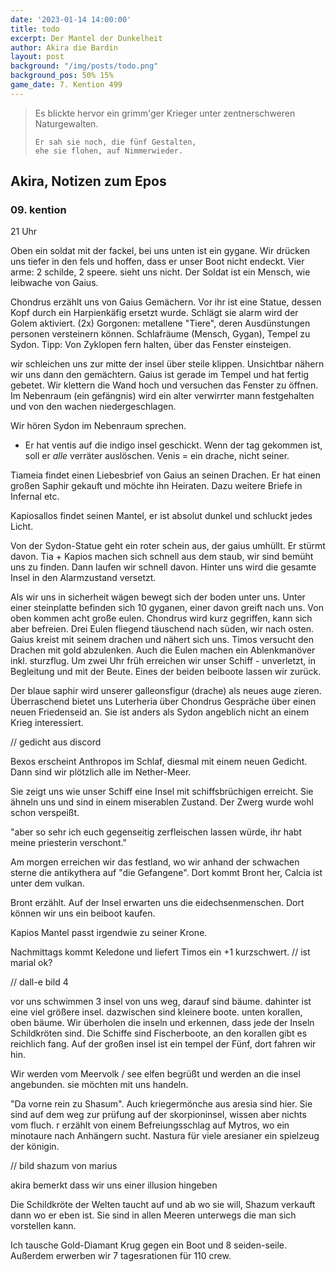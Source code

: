 ```yaml
---
date: '2023-01-14 14:00:00'
title: todo
excerpt: Der Mantel der Dunkelheit
author: Akira die Bardin
layout: post
background: "/img/posts/todo.png"
background_pos: 50% 15%
game_date: 7. Kention 499
---
```


<div class="rhyme">
  <blockquote>
    Es blickte hervor ein grimm'ger Krieger
    unter zentnerschweren Naturgewalten.

    Er sah sie noch, die fünf Gestalten,
    ehe sie flohen, auf Nimmerwieder.
  </blockquote>
</div>

## Akira, Notizen zum Epos

### 09. kention

21 Uhr

Oben ein soldat mit der fackel, bei uns unten ist ein gygane. Wir drücken uns tiefer in den fels und hoffen, dass er unser Boot nicht endeckt.
Vier arme: 2 schilde, 2 speere. sieht uns nicht. Der Soldat ist ein Mensch, wie leibwache von Gaius.

Chondrus erzählt uns von Gaius Gemächern. Vor ihr ist eine Statue, dessen Kopf durch ein Harpienkäfig ersetzt wurde. Schlägt sie alarm wird der Golem aktiviert. (2x)
Gorgonen: metallene "Tiere", deren Ausdünstungen personen versteinern können. Schlafräume (Mensch, Gygan), Tempel zu Sydon.
Tipp: Von Zyklopen fern halten, über das Fenster einsteigen.

wir schleichen uns zur mitte der insel über steile klippen. Unsichtbar nähern wir uns dann den gemächtern.
Gaius ist gerade im Tempel und hat fertig gebetet. Wir klettern die Wand hoch und versuchen das Fenster zu öffnen.
Im Nebenraum (ein gefängnis) wird ein alter verwirrter mann festgehalten und von den wachen niedergeschlagen.

Wir hören Sydon im Nebenraum sprechen. 
* Er hat ventis auf die indigo insel geschickt. Wenn der tag gekommen ist, soll er *alle* verräter auslöschen. Venis = ein drache, nicht seiner.


Tiameia findet einen Liebesbrief von Gaius an seinen Drachen. Er hat einen großen Saphir gekauft und möchte ihn Heiraten. Dazu weitere Briefe in Infernal etc.

Kapiosallos findet seinen Mantel, er ist absolut dunkel und schluckt jedes Licht.

Von der Sydon-Statue geht ein roter schein aus, der gaius umhüllt. Er stürmt davon. Tia + Kapios machen sich schnell aus dem staub, wir sind bemüht uns zu finden. Dann laufen wir schnell davon. Hinter uns wird die gesamte Insel in den Alarmzustand versetzt.

Als wir uns in sicherheit wägen bewegt sich der boden unter uns. Unter einer steinplatte befinden sich 10 gyganen, einer davon greift nach uns. Von oben kommen acht große eulen. Chondrus wird kurz gegriffen, kann sich aber befreien. Drei Eulen fliegend täuschend nach süden, wir nach osten. Gaius kreist mit seinem drachen und nähert sich uns.
Timos versucht den Drachen mit gold abzulenken. Auch die Eulen machen ein Ablenkmanöver inkl. sturzflug. Um zwei Uhr früh erreichen wir unser Schiff - unverletzt, in Begleitung und mit der Beute. Eines der beiden beiboote lassen wir zurück.

Der blaue saphir wird unserer galleonsfigur (drache) als neues auge zieren.
Überraschend bietet uns Luterheria über Chondrus Gespräche über einen neuen Friedenseid an. Sie ist anders als Sydon angeblich nicht an einem Krieg interessiert.

// gedicht aus discord

Bexos erscheint Anthropos im Schlaf, diesmal mit einem neuen Gedicht. Dann sind wir plötzlich alle im Nether-Meer.

Sie zeigt uns wie unser Schiff eine Insel mit schiffsbrüchigen erreicht. Sie ähneln uns und sind in einem miserablen Zustand. Der Zwerg wurde wohl schon verspeißt.

"aber so sehr ich euch gegenseitig zerfleischen lassen würde, ihr habt meine priesterin verschont."

Am morgen erreichen wir das festland, wo wir anhand der schwachen sterne die antikythera auf "die Gefangene". Dort kommt Bront her, Calcia ist unter dem vulkan.

Bront erzählt. Auf der Insel erwarten uns die eidechsenmenschen. Dort können wir uns ein beiboot kaufen. 

Kapios Mantel passt irgendwie zu seiner Krone. 

Nachmittags kommt Keledone und liefert Timos ein +1 kurzschwert.
// ist marial ok?

// dall-e bild 4 

vor uns schwimmen  3 insel von uns weg, darauf sind bäume. dahinter ist eine viel größere insel. dazwischen sind kleinere boote. unten korallen, oben bäume.
Wir überholen die inseln und erkennen, dass jede der Inseln Schildkröten sind. Die Schiffe sind Fischerboote, an den korallen gibt es reichlich fang. Auf der großen insel ist ein tempel der Fünf, dort fahren wir hin.

Wir werden vom Meervolk / see elfen begrüßt und werden an die insel angebunden. sie möchten mit uns handeln.

"Da vorne rein zu Shasum". Auch kriegermönche aus aresia sind hier. Sie sind auf dem weg zur prüfung auf der skorpioninsel, wissen aber nichts vom fluch. r erzählt von einem Befreiungsschlag auf Mytros, wo ein minotaure nach Anhängern sucht.
Nastura für viele aresianer ein spielzeug der königin.

// bild shazum von marius

akira bemerkt dass wir uns einer illusion hingeben


Die Schildkröte der Welten taucht auf und ab wo sie will, Shazum verkauft dann wo er eben ist. Sie sind in allen Meeren unterwegs die man sich vorstellen kann.

Ich tausche Gold-Diamant Krug gegen ein Boot und 8 seiden-seile. Außerdem erwerben wir 7 tagesrationen für 110 crew. 






<!--
Die Amazonen sind mit der Halbinsel Aresia in Verbindung, der Minotaure Zakroth der Wahnsinnige will seine Volksgenossen in Mytros befreien.

Mithral Shortsword +1 bestellt, am 10. tagen fertig.

pythor und ein grüner drache hängen zusammen, haben wir in telamok gehört
-->
